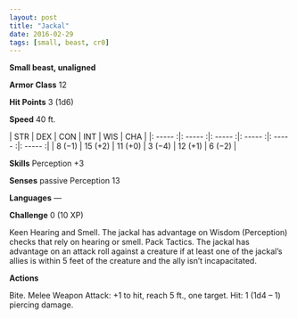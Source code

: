 ```yaml
---
layout: post
title: "Jackal"
date: 2016-02-29
tags: [small, beast, cr0]
---
```


**Small beast, unaligned**

**Armor Class** 12

**Hit Points** 3 (1d6)

**Speed** 40 ft.

|   STR   |   DEX   |   CON   |   INT   |   WIS   |   CHA   |
|: ----- :|: ----- :|: ----- :|: ----- :|: ----- :|: ----- :|
| 8 (−1) | 15 (+2) | 11 (+0) | 3 (−4) | 12 (+1) | 6 (−2) |

**Skills** Perception +3 

**Senses** passive Perception 13 

**Languages** — 

**Challenge** 0 (10 XP)

Keen Hearing and Smell. The jackal has advantage on Wisdom (Perception) checks that rely on hearing or smell. Pack Tactics. The jackal has advantage on an attack roll against a creature if at least one of the jackal’s allies is within 5 feet of the creature and the ally isn’t incapacitated. 

**Actions**

Bite. Melee Weapon Attack: +1 to hit, reach 5 ft., one target. Hit: 1 (1d4 – 1) piercing damage.